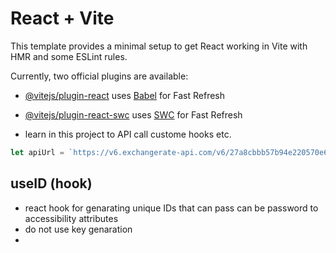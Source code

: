# React + Vite

This template provides a minimal setup to get React working in Vite with HMR and some ESLint rules.

Currently, two official plugins are available:

- [@vitejs/plugin-react](https://github.com/vitejs/vite-plugin-react/blob/main/packages/plugin-react/README.md) uses [Babel](https://babeljs.io/) for Fast Refresh
- [@vitejs/plugin-react-swc](https://github.com/vitejs/vite-plugin-react-swc) uses [SWC](https://swc.rs/) for Fast Refresh


- learn in this project  to API call custome hooks etc.

```js
let apiUrl = `https://v6.exchangerate-api.com/v6/27a8cbbb57b94e220570e62a/latest/inr${currency}`

```
## useID (hook)
- react hook for genarating unique IDs that can pass can be password to accessibility attributes
- do not use key genaration
- 
